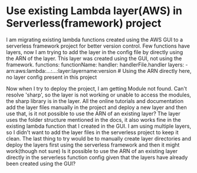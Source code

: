 
# Use existing Lambda layer(AWS) in Serverless(framework) project

I am migrating existing lambda functions created using the AWS GUI to a serverless framework project for better version control.
Few functions have layers, now I am trying to add the layer in the config file by directly using the ARN of the layer. This layer was created using the GUI, not using the framework.
functions:
   functionName:
      handler: handlerFile.handler
      layers:
         - arn:aws:lambda:...:...:layer:layername:version # Using the ARN directly here, no layer config present in this project

Now when I try to deploy the project, I am getting Module not found. Can't resolve 'sharp', so the layer is not working or unable to access the modules, the sharp library is in the layer. All the online tutorials and documentation add the layer files manually in the project and deploy a new layer and then use that, is it not possible to use the ARN of an existing layer?
The layer uses the folder structure mentioned in the docs, it also works fine in the existing lambda function that I created in the GUI. I am using multiple layers, so I didn't want to add the layer files in the serverless project to keep it clean. The last thing to try would be to manually create layer directories and deploy the layers first using the serverless framework and then it might work(though not sure)
Is it possible to use the ARN of an existing layer directly in the serverless function config given that the layers have already been created using the GUI?

        
